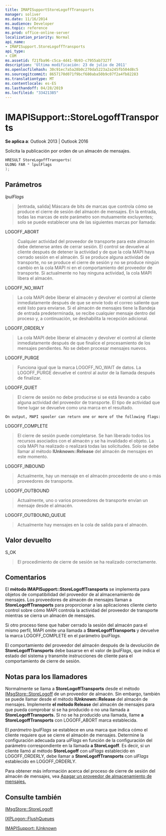 ```yaml
---
title: IMAPISupportStoreLogoffTransports
manager: soliver
ms.date: 11/16/2014
ms.audience: Developer
ms.topic: reference
ms.prod: office-online-server
localization_priority: Normal
api_name:
- IMAPISupport.StoreLogoffTransports
api_type:
- COM
ms.assetid: f21fba96-c5ca-4d41-9b93-c7955ab7327f
description: 'Última modificación: 23 de julio de 2011'
ms.openlocfilehash: 30c91ec7a5a28b0c270da5223a2a245fb504d8c5
ms.sourcegitcommit: 8657170d071f9bcf680aba50b9c07f2a4fb82283
ms.translationtype: MT
ms.contentlocale: es-ES
ms.lasthandoff: 04/28/2019
ms.locfileid: "33421385"
---
```

# <a name="imapisupportstorelogofftransports"></a>IMAPISupport::StoreLogoffTransports

  
  
**Se aplica a**: Outlook 2013 | Outlook 2016 
  
Solicita la publicación por orden de un almacén de mensajes.
  
```cpp
HRESULT StoreLogoffTransports(
ULONG FAR * lpulFlags
);
```

## <a name="parameters"></a>Parámetros

 _lpulFlags_
  
> [entrada, salida] Máscara de bits de marcas que controla cómo se produce el cierre de sesión del almacén de mensajes. En la entrada, todas las marcas de este parámetro son mutuamente excluyentes; solo se puede establecer una de las siguientes marcas por llamada:
    
LOGOFF_ABORT 
  
> Cualquier actividad del proveedor de transporte para este almacén debe detenerse antes de cerrar sesión. El control se devuelve al cliente después de detener la actividad y de que la cola MAPI haya cerrado sesión en el almacén. Si se produce alguna actividad de transporte, no se produce el cierre de sesión y no se produce ningún cambio en la cola MAPI ni en el comportamiento del proveedor de transporte. Si actualmente no hay ninguna actividad, la cola MAPI libera el almacén. 
    
LOGOFF_NO_WAIT 
  
> La cola MAPI debe liberar el almacén y devolver el control al cliente inmediatamente después de que se envíe todo el correo saliente que esté listo para enviarse. Si el almacén de mensajes tiene la Bandeja de entrada predeterminada, se recibe cualquier mensaje dentro del proceso y, a continuación, se deshabilita la recepción adicional. 
    
LOGOFF_ORDERLY 
  
> La cola MAPI debe liberar el almacén y devolver el control al cliente inmediatamente después de que finalice el procesamiento de los mensajes pendientes. No se deben procesar mensajes nuevos. 
    
LOGOFF_PURGE 
  
> Funciona igual que la marca LOGOFF_NO_WAIT de datos. La LOGOFF_PURGE devuelve el control al autor de la llamada después de finalizar. 
    
LOGOFF_QUIET 
  
> El cierre de sesión no debe producirse si se está llevando a cabo alguna actividad del proveedor de transporte. El tipo de actividad que tiene lugar se devuelve como una marca en el resultado.
    
    On output, MAPI spooler can return one or more of the following flags:
    
LOGOFF_COMPLETE 
  
> El cierre de sesión puede completarse. Se han liberado todos los recursos asociados con el almacén y se ha invalidado el objeto. La cola MAPI ha realizado o realizará todas las solicitudes. Solo se debe llamar al método **IUnknown::Release** del almacén de mensajes en este momento. 
    
LOGOFF_INBOUND 
  
> Actualmente, hay un mensaje en el almacén procedente de uno o más proveedores de transporte. 
    
LOGOFF_OUTBOUND 
  
> Actualmente, uno o varios proveedores de transporte envían un mensaje desde el almacén. 
    
LOGOFF_OUTBOUND_QUEUE 
  
> Actualmente hay mensajes en la cola de salida para el almacén.
    
## <a name="return-value"></a>Valor devuelto

S_OK 
  
> El procedimiento de cierre de sesión se ha realizado correctamente.
    
## <a name="remarks"></a>Comentarios

El **método IMAPISupport::StoreLogoffTransports** se implementa para objetos de compatibilidad del proveedor de al almacenamiento de mensajes. Los proveedores de almacén de mensajes llaman a **StoreLogoffTransports** para proporcionar a las aplicaciones cliente cierto control sobre cómo MAPI controla la actividad del proveedor de transporte mientras se cierra un almacén de mensajes. 
  
Si otro proceso tiene que haber cerrado la sesión del almacén para el mismo perfil, MAPI omite una llamada a **StoreLogoffTransports** y devuelve la marca LOGOFF_COMPLETE en el parámetro _lpulFlags._ 
  
El comportamiento del proveedor del almacén después de la devolución de **StoreLogoffTransports** debe basarse en el valor de  _lpulFlags_, que indica el estado del sistema y transmite instrucciones de cliente para el comportamiento de cierre de sesión. 
  
## <a name="notes-to-callers"></a>Notas para los llamadores

 Normalmente se llama a **StoreLogoffTransports** desde el método [IMsgStore::StoreLogoff](imsgstore-storelogoff.md) de un proveedor de almacén. Sin embargo, también se puede llamar desde el método **IUnknown::Release** del almacén de mensajes. Implemente **el método Release** del almacén de mensajes para que pueda comprobar si se ha producido o no una llamada a **StoreLogoffTransports.** Si no se ha producido una llamada, llame **a StoreLogoffTransports** con LOGOFF_ABORT marca establecida. 
  
El  _parámetro lpulFlags_ se establece en una marca que indica cómo el cliente requiere que se cierre el almacén de mensajes. Determine la configuración adecuada para  _ulFlags_ en función de la configuración del parámetro correspondiente en la llamada **a StoreLogoff**. Es decir, si un cliente llamó al método **StoreLogoff** con  _ulFlags_ establecido en LOGOFF_ORDERLY, debe llamar a **StoreLogoffTransports** con  _ulFlags_ establecido en LOGOFF_ORDERLY. 
  
Para obtener más información acerca del proceso de cierre de sesión del almacén de mensajes, vea [Apagar un proveedor de almacenamiento de mensajes.](shutting-down-a-message-store-provider.md)
  
## <a name="see-also"></a>Consulte también



[IMsgStore::StoreLogoff](imsgstore-storelogoff.md)
  
[IXPLogon::FlushQueues](ixplogon-flushqueues.md)
  
[IMAPISupport: IUnknown](imapisupportiunknown.md)

